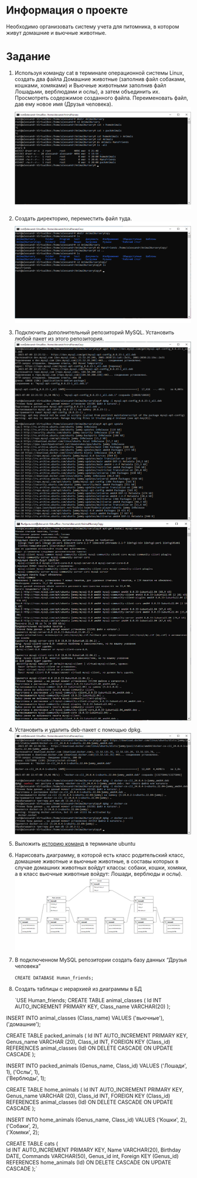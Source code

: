 # Информация о проекте
Необходимо организовать систему учета для питомника, в котором живут домашние и вьючные животные.
# Задание
1. Используя команду cat в терминале операционной системы Linux, создать два файла Домашние животные (заполнив файл собаками, кошками, хомяками) и Вьючные животными заполнив файл Лошадьми, верблюдами и ослы), а затем объединить их. Просмотреть содержимое созданного файла. Переименовать файл, дав ему новое имя (Друзья человека).
![Cat_Linux](https://github.com/Aroptich/FinallyWork09.07.2023/blob/main/Cat_Lunyx.png)
2.  Создать директорию, переместить файл туда.
   ![Mv_Linux](https://github.com/Aroptich/FinallyWork09.07.2023/blob/main/Mv_Lunyx.png)
3. Подключить дополнительный репозиторий MySQL. Установить любой пакет из этого репозитория.
   ![apt_mysql](https://github.com/Aroptich/FinallyWork09.07.2023/blob/main/apt_mysql.png)
   ![upt_mysql](https://github.com/Aroptich/FinallyWork09.07.2023/blob/main/upt_mysql.png)
4. Установить и удалить deb-пакет с помощью dpkg.
   ![dpkg_mysql](https://github.com/Aroptich/FinallyWork09.07.2023/blob/main/dpkg.png)
5. Выложить [историю команд](https://github.com/Aroptich/FinallyWork09.07.2023/blob/main/HistoryOfCommands.md) в терминале ubuntu
6. Нарисовать диаграмму, в которой есть класс родительский класс, домашние животные и вьючные животные, в составы которых в случае домашних животных войдут классы: собаки, кошки, хомяки, а в класс вьючные животные войдут: Лошади, верблюды и ослы).
   ![Diagram](https://github.com/Aroptich/FinallyWork09.07.2023/blob/main/Diagram.PNG)
7. В подключенном MySQL репозитории создать базу данных “Друзья человека”
   
   `CREATE DATABASE Human_friends;`
8. Создать таблицы с иерархией из диаграммы в БД

   `USE Human_friends;
CREATE TABLE animal_classes
(
	Id INT AUTO_INCREMENT PRIMARY KEY, 
	Class_name VARCHAR(20)
);

INSERT INTO animal_classes (Class_name)
VALUES ('вьючные'),
('домашние');  


CREATE TABLE packed_animals
(
	  Id INT AUTO_INCREMENT PRIMARY KEY,
    Genus_name VARCHAR (20),
    Class_id INT,
    FOREIGN KEY (Class_id) REFERENCES animal_classes (Id) ON DELETE CASCADE ON UPDATE CASCADE
);

INSERT INTO packed_animals (Genus_name, Class_id)
VALUES ('Лошади', 1),
('Ослы', 1),  
('Верблюды', 1); 
    
CREATE TABLE home_animals
(
	  Id INT AUTO_INCREMENT PRIMARY KEY,
    Genus_name VARCHAR (20),
    Class_id INT,
    FOREIGN KEY (Class_id) REFERENCES animal_classes (Id) ON DELETE CASCADE ON UPDATE CASCADE
);

INSERT INTO home_animals (Genus_name, Class_id)
VALUES ('Кошки', 2),
('Собаки', 2),  
('Хомяки', 2); 

CREATE TABLE cats 
(       
    Id INT AUTO_INCREMENT PRIMARY KEY, 
    Name VARCHAR(20), 
    Birthday DATE,
    Commands VARCHAR(50),
    Genus_id int,
    Foreign KEY (Genus_id) REFERENCES home_animals (Id) ON DELETE CASCADE ON UPDATE CASCADE
);`
